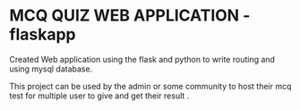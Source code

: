# MCQ QUIZ WEB APPLICATION - flaskapp

Created Web application using the flask and python to write routing and using mysql database.

This project can be used by the admin or some community to host their mcq test for multiple user to give and get their result .

